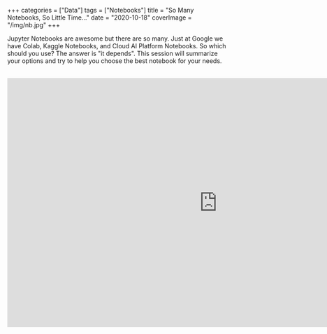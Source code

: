 +++
categories = ["Data"]
tags = ["Notebooks"]
title = "So Many Notebooks, So Little Time..."
date = "2020-10-18"
coverImage = "/img/nb.jpg"
+++

Jupyter Notebooks are awesome but there are so many. Just at Google we have Colab, Kaggle Notebooks, and Cloud AI Platform Notebooks. So which should you use? The answer is "it depends". This session will summarize your options and try to help you choose the best notebook for your needs.

<!--more-->

<br>

<iframe src="https://docs.google.com/presentation/d/e/2PACX-1vRV3DeHhWr7z8NPsl6JaAJPF-nB9ctAsEicfG-x1qCWXsw6KTPGJwuD6z0uS_7Fef-nRLy4MAprNkWl/embed?start=false&loop=false&delayms=3000" frameborder="0" width="960" height="569" allowfullscreen="true" mozallowfullscreen="true" webkitallowfullscreen="true"></iframe>
